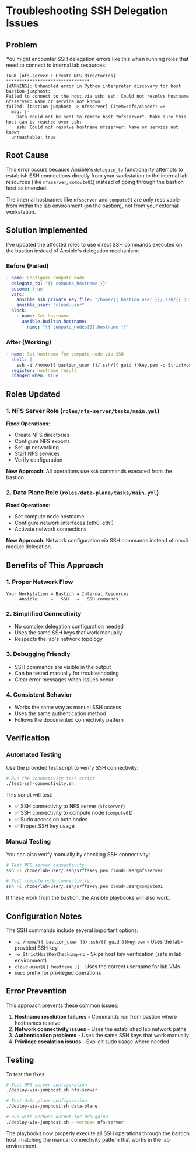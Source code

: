 # Troubleshooting SSH Delegation Issues

## Problem

You might encounter SSH delegation errors like this when running roles that need to connect to internal lab resources:

```
TASK [nfs-server : Create NFS directories] ********************************
[WARNING]: Unhandled error in Python interpreter discovery for host bastion-jumphost: 
Failed to connect to the host via ssh: ssh: Could not resolve hostname nfsserver: Name or service not known
failed: [bastion-jumphost -> nfsserver] (item=/nfs/cinder) =>
  msg: |-
    Data could not be sent to remote host "nfsserver". Make sure this host can be reached over ssh: 
    ssh: Could not resolve hostname nfsserver: Name or service not known
  unreachable: true
```

## Root Cause

This error occurs because Ansible's `delegate_to` functionality attempts to establish SSH connections directly from your workstation to the internal lab resources (like `nfsserver`, `compute01`) instead of going through the bastion host as intended.

The internal hostnames like `nfsserver` and `compute01` are only resolvable from within the lab environment (on the bastion), not from your external workstation.

## Solution Implemented

I've updated the affected roles to use direct SSH commands executed on the bastion instead of Ansible's delegation mechanism:

### Before (Failed)
```yaml
- name: Configure compute node
  delegate_to: "{{ compute_hostname }}"
  become: true
  vars:
    ansible_ssh_private_key_file: "/home/{{ bastion_user }}/.ssh/{{ guid }}key.pem"
    ansible_user: "cloud-user"
  block:
    - name: Set hostname
      ansible.builtin.hostname:
        name: "{{ compute_nodes[0].hostname }}"
```

### After (Working)
```yaml
- name: Set hostname for compute node via SSH
  shell: |
    ssh -i /home/{{ bastion_user }}/.ssh/{{ guid }}key.pem -o StrictHostKeyChecking=no cloud-user@{{ compute_hostname }} "sudo hostnamectl set-hostname {{ compute_nodes[0].hostname }}"
  register: hostname_result
  changed_when: true
```

## Roles Updated

### 1. NFS Server Role (`roles/nfs-server/tasks/main.yml`)

**Fixed Operations**:
- Create NFS directories
- Configure NFS exports
- Set up networking
- Start NFS services
- Verify configuration

**New Approach**: All operations use `ssh` commands executed from the bastion.

### 2. Data Plane Role (`roles/data-plane/tasks/main.yml`)

**Fixed Operations**:
- Set compute node hostname
- Configure network interfaces (eth0, eth1)
- Activate network connections

**New Approach**: Network configuration via SSH commands instead of nmcli module delegation.

## Benefits of This Approach

### 1. Proper Network Flow
```
Your Workstation → Bastion → Internal Resources
     Ansible     →   SSH   →   SSH commands
```

### 2. Simplified Connectivity
- No complex delegation configuration needed
- Uses the same SSH keys that work manually
- Respects the lab's network topology

### 3. Debugging Friendly
- SSH commands are visible in the output
- Can be tested manually for troubleshooting
- Clear error messages when issues occur

### 4. Consistent Behavior
- Works the same way as manual SSH access
- Uses the same authentication method
- Follows the documented connectivity pattern

## Verification

### Automated Testing

Use the provided test script to verify SSH connectivity:

```bash
# Run the connectivity test script
./test-ssh-connectivity.sh
```

This script will test:
- ✅ SSH connectivity to NFS server (`nfsserver`)
- ✅ SSH connectivity to compute node (`compute01`)
- ✅ Sudo access on both nodes
- ✅ Proper SSH key usage

### Manual Testing

You can also verify manually by checking SSH connectivity:

```bash
# Test NFS server connectivity
ssh -i /home/lab-user/.ssh/s7ffskey.pem cloud-user@nfsserver

# Test compute node connectivity  
ssh -i /home/lab-user/.ssh/s7ffskey.pem cloud-user@compute01
```

If these work from the bastion, the Ansible playbooks will also work.

## Configuration Notes

The SSH commands include several important options:

- `-i /home/{{ bastion_user }}/.ssh/{{ guid }}key.pem` - Uses the lab-provided SSH key
- `-o StrictHostKeyChecking=no` - Skips host key verification (safe in lab environment)
- `cloud-user@{{ hostname }}` - Uses the correct username for lab VMs
- `sudo` prefix for privileged operations

## Error Prevention

This approach prevents these common issues:

1. **Hostname resolution failures** - Commands run from bastion where hostnames resolve
2. **Network connectivity issues** - Uses the established lab network paths
3. **Authentication problems** - Uses the same SSH keys that work manually
4. **Privilege escalation issues** - Explicit sudo usage where needed

## Testing

To test the fixes:

```bash
# Test NFS server configuration
./deploy-via-jumphost.sh nfs-server

# Test data plane configuration
./deploy-via-jumphost.sh data-plane

# Run with verbose output for debugging
./deploy-via-jumphost.sh --verbose nfs-server
```

The playbooks now properly execute all SSH operations through the bastion host, matching the manual connectivity pattern that works in the lab environment.
